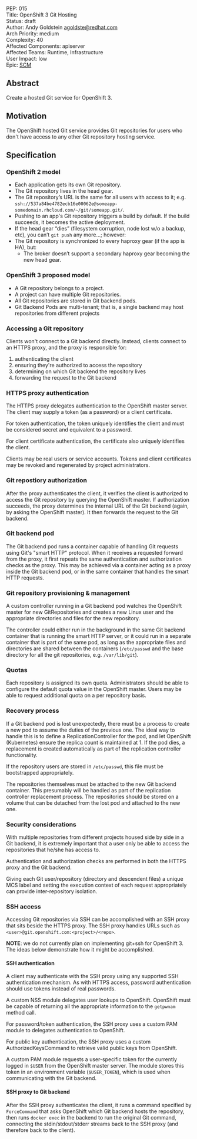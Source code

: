PEP: 015  
Title: OpenShift 3 Git Hosting  
Status: draft  
Author: Andy Goldstein <agoldste@redhat.com>  
Arch Priority: medium  
Complexity: 40  
Affected Components: apiserver  
Affected Teams: Runtime, Infrastructure  
User Impact: low  
Epic: [SCM](https://trello.com/c/L1Df40pk/68-source-control-management-scm)

Abstract
--------
Create a hosted Git service for OpenShift 3.

Motivation
----------
The OpenShift hosted Git service provides Git repositories for users who don't have access to any other Git repository hosting service. 

Specification
-------------
### OpenShift 2 model
- Each application gets its own Git repository.
- The Git repository lives in the head gear.
- The Git repository’s URL is the same for all users with access to it; e.g. `ssh://537a84be4782ecb16e00062e@someapp-somedomain.rhcloud.com/~/git/someapp.git/`.
- Pushing to an app's Git repository triggers a build by default. If the build succeeds, it becomes the active deployment.
- If the head gear “dies” (filesystem corruption, node lost w/o a backup, etc), you can’t `git push` any more…; however:
- The Git repository is synchronized to every haproxy gear (if the app is HA), but:
	- The broker doesn’t support a secondary haproxy gear becoming the new head gear.

### OpenShift 3 proposed model
- A Git repository belongs to a project.
- A project can have multiple Git repositories.
- All Git repositories are stored in Git backend pods.
- Git Backend Pods are multi-tenant; that is, a single backend may host repositories from different projects

### Accessing a Git repository
Clients won't connect to a Git backend directly. Instead, clients connect to an HTTPS proxy, and the proxy is responsible for:

1. authenticating the client
2. ensuring they're authorized to access the repository
3. determining on which Git backend the repository lives
4. forwarding the request to the Git backend

### HTTPS proxy authentication
The HTTPS proxy delegates authentication to the OpenShift master server. The client may supply a token (as a password) or a client certificate.

For token authentication, the token uniquely identifies the client and must be considered secret and equivalent to a password. 

For client certificate authentication, the certificate also uniquely identifies the client. 

Clients may be real users or service accounts. Tokens and client certificates may be revoked and regenerated by project administrators.

### Git repostiory authorization
After the proxy authenticates the client, it verifies the client is authorized to access the Git repository by querying the OpenShift master. If authorization succeeds, the proxy determines the internal URL of the Git backend (again, by asking the OpenShift master). It then forwards the request to the Git backend.

### Git backend pod
The Git backend pod runs a container capable of handling Git requests using Git's "smart HTTP" protocol. When it receives a requested forward from the proxy, it first repeats the same authentication and authorization checks as the proxy. This may be achieved via a container acting as a proxy inside the Git backend pod, or in the same container that handles the smart HTTP requests.

### Git repository provisioning & management
A custom controller running in a Git backend pod watches the OpenShift master for new GitRepositories and creates a new Linux user and the appropriate directories and files for the new repository.

The controller could either run in the background in the same Git backend container that is running the smart HTTP server, or it could run in a separate container that is part of the same pod, as long as the appropriate files and directories are shared between the containers (`/etc/passwd` and the base directory for all the git repositories, e.g. `/var/lib/git`).

### Quotas
Each repository is assigned its own quota. Administrators should be able to configure the default quota value in the OpenShift master. Users may be able to request additional quota on a per repository basis.

### Recovery process
If a Git backend pod is lost unexpectedly, there must be a process to create a new pod to assume the duties of the previous one. The ideal way to handle this is to define a ReplicationController for the pod, and let OpenShift (Kubernetes) ensure the replica count is maintained at 1. If the pod dies, a replacement is created automatically as part of the replication controller functionality.

If the repository users are stored in `/etc/passwd`, this file must be bootstrapped appropriately.

The repositories themselves must be attached to the new Git backend container. This presumably will be handled as part of the replication controller replacement process. The repositories should be stored on a volume that can be detached from the lost pod and attached to the new one.

### Security considerations
With multiple repositories from different projects housed side by side in a Git backend, it is extremely important that a user only be able to access the repositories that he/she has access to.

Authentication and authorization checks are performed in both the HTTPS proxy and the Git backend.

Giving each Git user/repository (directory and descendent files) a unique MCS label and setting the execution context of each request appropriately can provide inter-repository isolation.

### SSH access
Accessing Git repositories via SSH can be accomplished with an SSH proxy that sits beside the HTTPS proxy. The SSH proxy handles URLs such as `<user>@git.openshift.com:<project>/<repo>`.

**NOTE**: we do not currently plan on implementing git+ssh for OpenShift 3. The ideas below demonstrate how it might be accomplished.

#### SSH authentication
A client may authenticate with the SSH proxy using any supported SSH authentication mechanism. As with HTTPS access, password authentication should use tokens instead of real passwords.

A custom NSS module delegates user lookups to OpenShift. OpenShift must be capable of returning all the appropriate information to the `getpwnam` method call.

For password/token authentication, the SSH proxy uses a custom PAM module to delegates authentication to OpenShift.

For public key authentication, the SSH proxy uses a custom AuthorizedKeysCommand to retrieve valid public keys from OpenShift.

A custom PAM module requests a user-specific token for the currently logged in `$USER` from the OpenShift master server. The module stores this token in an environment variable (`$USER_TOKEN`), which is used when communicating with the Git backend.

#### SSH proxy to Git backend
After the SSH proxy authenticates the client, it runs a command specified by `ForceCommand` that asks OpenShift which Git backend hosts the repository, then runs `docker exec` in the backend to run the original Git command, connecting the stdin/stdout/stderr streams back to the SSH proxy (and therefore back to the client).